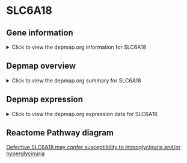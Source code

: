 <h1>SLC6A18</h1>

<h2>Gene information</h2>
<details>
  <summary>Click to view the depmap.org information for SLC6A18</summary>
  <iframe src="https://depmap.org/portal/gene/SLC6A18?tab=about" style="border:none;width:100%;height:800px"></iframe>
</details>

<h2>Depmap overview</h2>
<details>
  <summary>Click to view the depmap.org summary for SLC6A18</summary>
  <iframe src="https://depmap.org/portal/gene/SLC6A18?tab=overview" style="border:none;width:100%;height:800px"></iframe>
</details>

<h2>Depmap expression</h2>
<details>
  <summary>Click to view the depmap.org expression data for SLC6A18</summary>
  <iframe src="https://depmap.org/portal/gene/SLC6A18?tab=characterization" style="border:none;width:100%;height:800px"></iframe>
</details>



<h2>Reactome Pathway diagram</h2>
<a href="https://reactome.org/PathwayBrowser/#/R-HSA-5659729">Defective SLC6A18 may confer susceptibility to iminoglycinuria and/or hyperglycinuria</a>



